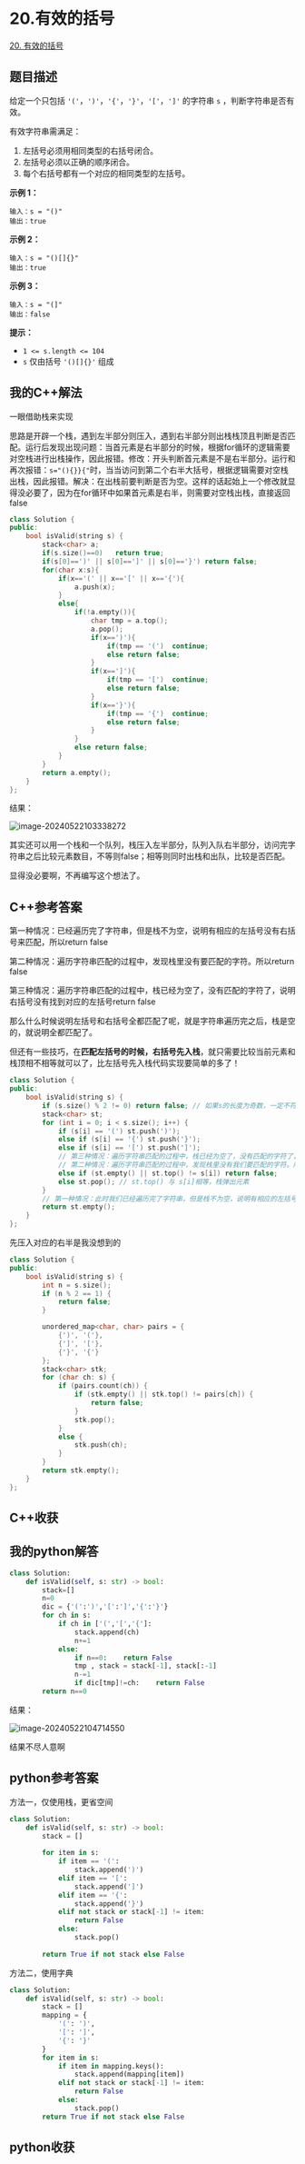 # 20.有效的括号

[20. 有效的括号 ](https://leetcode.cn/problems/valid-parentheses/description/)

## 题目描述

给定一个只包括 `'('`，`')'`，`'{'`，`'}'`，`'['`，`']'` 的字符串 `s` ，判断字符串是否有效。

有效字符串需满足：

1. 左括号必须用相同类型的右括号闭合。
2. 左括号必须以正确的顺序闭合。
3. 每个右括号都有一个对应的相同类型的左括号。

 

**示例 1：**

```
输入：s = "()"
输出：true
```

**示例 2：**

```
输入：s = "()[]{}"
输出：true
```

**示例 3：**

```
输入：s = "(]"
输出：false
```

 

**提示：**

- `1 <= s.length <= 104`
- `s` 仅由括号 `'()[]{}'` 组成

## 我的C++解法

一眼借助栈来实现

思路是开辟一个栈，遇到左半部分则压入，遇到右半部分则出栈栈顶且判断是否匹配。运行后发现出现问题：当首元素是右半部分的时候，根据for循环的逻辑需要对空栈进行出栈操作，因此报错。修改：开头判断首元素是不是右半部分。运行和再次报错：`s="(){}}{"`时，当当访问到第二个右半大括号，根据逻辑需要对空栈出栈，因此报错。解决：在出栈前要判断是否为空。这样的话起始上一个修改就显得没必要了，因为在for循环中如果首元素是右半，则需要对空栈出栈，直接返回false

```cpp
class Solution {
public:
    bool isValid(string s) {
        stack<char> a;
        if(s.size()==0)   return true;
        if(s[0]==')' || s[0]==']' || s[0]=='}') return false;
        for(char x:s){
            if(x=='(' || x=='[' || x=='{'){
                a.push(x);
            }
            else{
                if(!a.empty()){
                    char tmp = a.top();
                    a.pop();
                    if(x==')'){
                        if(tmp == '(')  continue;
                        else return false;
                    }
                    if(x==']'){
                        if(tmp == '[')  continue;
                        else return false;
                    }
                    if(x=='}'){
                        if(tmp == '{')  continue;
                        else return false;
                    }                
                }
                else return false;
            }
        }
        return a.empty();
    }
};
```

结果：

![image-20240522103338272](./assets/image-20240522103338272.png)

其实还可以用一个栈和一个队列，栈压入左半部分，队列入队右半部分，访问完字符串之后比较元素数目，不等则false；相等则同时出栈和出队，比较是否匹配。

显得没必要啊，不再编写这个想法了。

## C++参考答案

第一种情况：已经遍历完了字符串，但是栈不为空，说明有相应的左括号没有右括号来匹配，所以return false

第二种情况：遍历字符串匹配的过程中，发现栈里没有要匹配的字符。所以return false

第三种情况：遍历字符串匹配的过程中，栈已经为空了，没有匹配的字符了，说明右括号没有找到对应的左括号return false

那么什么时候说明左括号和右括号全都匹配了呢，就是字符串遍历完之后，栈是空的，就说明全都匹配了。

但还有一些技巧，在**匹配左括号的时候，右括号先入栈**，就只需要比较当前元素和栈顶相不相等就可以了，比左括号先入栈代码实现要简单的多了！

```cpp
class Solution {
public:
    bool isValid(string s) {
        if (s.size() % 2 != 0) return false; // 如果s的长度为奇数，一定不符合要求
        stack<char> st;
        for (int i = 0; i < s.size(); i++) {
            if (s[i] == '(') st.push(')');
            else if (s[i] == '{') st.push('}');
            else if (s[i] == '[') st.push(']');
            // 第三种情况：遍历字符串匹配的过程中，栈已经为空了，没有匹配的字符了，说明右括号没有找到对应的左括号 return false
            // 第二种情况：遍历字符串匹配的过程中，发现栈里没有我们要匹配的字符。所以return false
            else if (st.empty() || st.top() != s[i]) return false;
            else st.pop(); // st.top() 与 s[i]相等，栈弹出元素
        }
        // 第一种情况：此时我们已经遍历完了字符串，但是栈不为空，说明有相应的左括号没有右括号来匹配，所以return false，否则就return true
        return st.empty();
    }
};
```

先压入对应的右半是我没想到的

```cpp
class Solution {
public:
    bool isValid(string s) {
        int n = s.size();
        if (n % 2 == 1) {
            return false;
        }

        unordered_map<char, char> pairs = {
            {')', '('},
            {']', '['},
            {'}', '{'}
        };
        stack<char> stk;
        for (char ch: s) {
            if (pairs.count(ch)) {
                if (stk.empty() || stk.top() != pairs[ch]) {
                    return false;
                }
                stk.pop();
            }
            else {
                stk.push(ch);
            }
        }
        return stk.empty();
    }
};
```

## C++收获



## 我的python解答

```python
class Solution:
    def isValid(self, s: str) -> bool:
        stack=[]
        n=0
        dic = {'(':')','[':']','{':'}'}
        for ch in s:
            if ch in ['(','[','{']:
                stack.append(ch)
                n+=1
            else:
                if n==0:    return False
                tmp , stack = stack[-1], stack[:-1]
                n-=1
                if dic[tmp]!=ch:    return False
        return n==0
```

结果：

![image-20240522104714550](./assets/image-20240522104714550.png)

结果不尽人意啊

## python参考答案

方法一，仅使用栈，更省空间

```python
class Solution:
    def isValid(self, s: str) -> bool:
        stack = []
        
        for item in s:
            if item == '(':
                stack.append(')')
            elif item == '[':
                stack.append(']')
            elif item == '{':
                stack.append('}')
            elif not stack or stack[-1] != item:
                return False
            else:
                stack.pop()
        
        return True if not stack else False
```

方法二，使用字典

```python
class Solution:
    def isValid(self, s: str) -> bool:
        stack = []
        mapping = {
            '(': ')',
            '[': ']',
            '{': '}'
        }
        for item in s:
            if item in mapping.keys():
                stack.append(mapping[item])
            elif not stack or stack[-1] != item: 
                return False
            else: 
                stack.pop()
        return True if not stack else False
```

## python收获